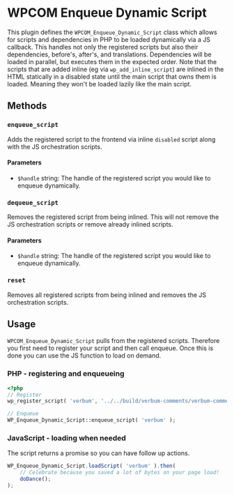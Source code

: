 # WPCOM Enqueue Dynamic Script

This plugin defines the `WPCOM_Enqueue_Dynamic_Script` class which allows for scripts and dependencies in PHP to be loaded dynamically via a JS callback.
This handles not only the registered scripts but also their dependencies, before's, after's, and translations. Dependencies will be loaded in parallel, but executes them in the expected order. 
Note that the scripts that are added inline (eg via `wp_add_inline_script`) are inlined in the HTML statically in a disabled state until the main script that owns them is loaded. Meaning they won't be loaded lazily like the main script.

## Methods

### `enqueue_script`

Adds the registered script to the frontend via inline `disabled` script along with the JS orchestration scripts.

#### Parameters

- `$handle` string: The handle of the registered script you would like to enqueue dynamically.

### `dequeue_script`

Removes the registered script from being inlined. This will not remove the JS orchestration scripts or remove already inlined scripts.

#### Parameters

- `$handle` string: The handle of the registered script you would like to enqueue dynamically.

### `reset`

Removes all registered scripts from being inlined and removes the JS orchestration scripts.

## Usage

`WPCOM_Enqueue_Dynamic_Script` pulls from the registered scripts. Therefore you first need to register your script and then call enqueue. Once this is done you can use the JS function to load on demand.

### PHP - registering and enqueueing

```php
<?php
// Register
wp_register_script( 'verbum', '../../build/verbum-comments/verbum-comments.js', array( 'strategy'  => 'defer', 'in_footer' => true, ), '1.0.1', true );

// Enqueue
WP_Enqueue_Dynamic_Script::enqueue_script( 'verbum' );
```

### JavaScript - loading when needed

The script returns a promise so you can have follow up actions.

```javascript
WP_Enqueue_Dynamic_Script.loadScript( 'verbum' ).then(
	// Celebrate because you saved a lot of bytes on your page load!
	doDance();
);
```